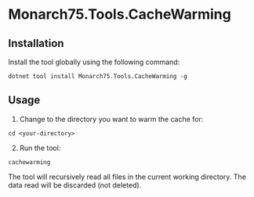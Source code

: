 # Monarch75.Tools.CacheWarming
 

## Installation


Install the tool globally using the following command:
```
dotnet tool install Monarch75.Tools.CacheWarming -g
```

  

## Usage

  

1. Change to the directory you want to warm the cache for:

```
cd <your-directory>
```

  

2. Run the tool:

```
cachewarming
```
  

The tool will recursively read all files in the current working directory. The data read will be discarded (not deleted).